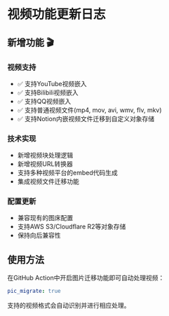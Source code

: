 # 视频功能更新日志

## 新增功能 🎬

### 视频支持
- ✅ 支持YouTube视频嵌入
- ✅ 支持Bilibili视频嵌入  
- ✅ 支持QQ视频嵌入
- ✅ 支持普通视频文件(mp4, mov, avi, wmv, flv, mkv)
- ✅ 支持Notion内嵌视频文件迁移到自定义对象存储

### 技术实现
- 新增视频块处理逻辑
- 新增视频URL转换器
- 支持多种视频平台的embed代码生成
- 集成视频文件迁移功能

### 配置更新
- 兼容现有的图床配置
- 支持AWS S3/Cloudflare R2等对象存储
- 保持向后兼容性

## 使用方法

在GitHub Action中开启图片迁移功能即可自动处理视频：
```yaml
pic_migrate: true
```

支持的视频格式会自动识别并进行相应处理。 